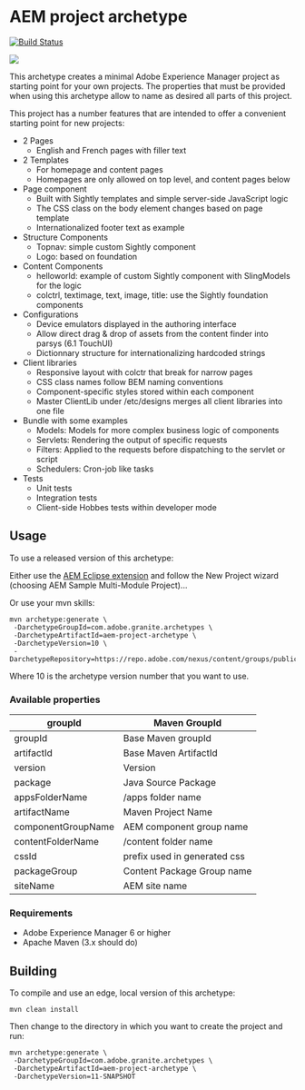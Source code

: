 # AEM project archetype

[![Build Status](https://travis-ci.org/liatrio/aem-project-archetype)](https://travis-ci.org/Adobe-Marketing-Cloud/aem-project-archetype)

![](https://raw.githubusercontent.com/wiki/adobe-marketing-cloud/aem-project-archetype/screenshots/archetype.png)

This archetype creates a minimal Adobe Experience Manager project as starting point for your own projects. The properties that must be provided when using this archetype allow to name as desired all parts of this project.

This project has a number features that are intended to offer a convenient starting point for new projects:

* 2 Pages
  * English and French pages with filler text
* 2 Templates
  * For homepage and content pages
  * Homepages are only allowed on top level, and content pages below
* Page component
  * Built with Sightly templates and simple server-side JavaScript logic
  * The CSS class on the body element changes based on page template
  * Internationalized footer text as example
* Structure Components
  * Topnav: simple custom Sightly component
  * Logo: based on foundation
* Content Components
  * helloworld: example of custom Sightly component with SlingModels for the logic
  * colctrl, textimage, text, image, title: use the Sightly foundation components
* Configurations
  * Device emulators displayed in the authoring interface
  * Allow direct drag & drop of assets from the content finder into parsys (6.1 TouchUI)
  * Dictionnary structure for internationalizing hardcoded strings
* Client libraries
  * Responsive layout with colctr that break for narrow pages
  * CSS class names follow BEM naming conventions
  * Component-specific styles stored within each component
  * Master ClientLib under /etc/designs merges all client libraries into one file
* Bundle with some examples
  * Models: Models for more complex business logic of components
  * Servlets: Rendering the output of specific requests
  * Filters: Applied to the requests before dispatching to the servlet or script
  * Schedulers: Cron-job like tasks
* Tests
  * Unit tests
  * Integration tests
  * Client-side Hobbes tests within developer mode

## Usage

To use a released version of this archetype:

Either use the [AEM Eclipse extension](https://docs.adobe.com/docs/en/dev-tools/aem-eclipse.html) and follow the New Project wizard (choosing AEM Sample Multi-Module Project)...

Or use your mvn skills:

    mvn archetype:generate \
     -DarchetypeGroupId=com.adobe.granite.archetypes \
     -DarchetypeArtifactId=aem-project-archetype \
     -DarchetypeVersion=10 \
     -DarchetypeRepository=https://repo.adobe.com/nexus/content/groups/public/

Where 10 is the archetype version number that you want to use.

### Available properties

groupId            | Maven GroupId
-------------------|------------------------------
groupId            | Base Maven groupId
artifactId         | Base Maven ArtifactId
version            | Version
package            | Java Source Package
appsFolderName     | /apps folder name
artifactName       | Maven Project Name
componentGroupName | AEM component group name
contentFolderName  | /content folder name
cssId              | prefix used in generated css
packageGroup       | Content Package Group name
siteName           | AEM site name

### Requirements

* Adobe Experience Manager 6 or higher
* Apache Maven (3.x should do)

## Building

To compile and use an edge, local version of this archetype:

    mvn clean install


Then change to the directory in which you want to create the project and run:

    mvn archetype:generate \
     -DarchetypeGroupId=com.adobe.granite.archetypes \
     -DarchetypeArtifactId=aem-project-archetype \
     -DarchetypeVersion=11-SNAPSHOT
